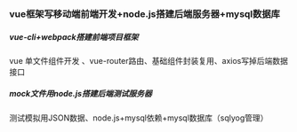 ### vue框架写移动端前端开发+node.js搭建后端服务器+mysql数据库

##### vue-cli+webpack搭建前端项目框架

vue 单文件组件开发 、vue-router路由、基础组件封装复用、axios写掉后端数据接口

##### mock文件用node.js搭建后端测试服务器

测试模拟用JSON数据、node.js+mysql依赖+mysql数据库（sqlyog管理）

